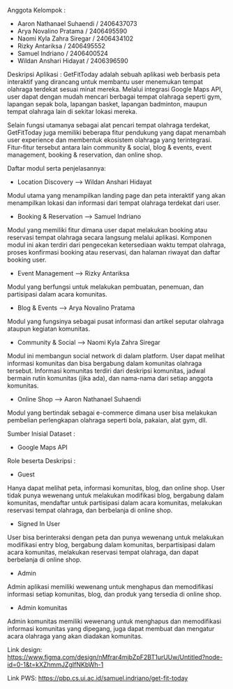 Anggota Kelompok :
- Aaron Nathanael Suhaendi / 2406437073
- Arya Novalino Pratama / 2406495590
- Naomi Kyla Zahra Siregar / 2406434102
- Rizky Antariksa / 2406495552
- Samuel Indriano / 2406400524
- Wildan Anshari Hidayat / 2406396590


Deskripsi Aplikasi :
GetFitToday adalah sebuah aplikasi web berbasis peta interaktif yang dirancang untuk membantu user menemukan tempat olahraga terdekat sesuai minat mereka. Melalui integrasi Google Maps API, user dapat dengan mudah mencari berbagai tempat olahraga seperti gym, lapangan sepak bola, lapangan basket, lapangan badminton, maupun tempat olahraga lain di sekitar lokasi mereka.

Selain fungsi utamanya sebagai alat pencari tempat olahraga terdekat, GetFitToday juga memiliki beberapa fitur pendukung yang dapat menambah user experience dan membentuk ekosistem olahraga yang terintegrasi. Fitur-fitur tersebut antara lain community & social, blog & events, event management, booking & reservation, dan online shop.

Daftar modul serta penjelasannya:
- Location Discovery --> Wildan Anshari Hidayat

Modul utama yang menampilkan landing page dan peta interaktif yang akan menampilkan lokasi dan informasi dari tempat olahraga terdekat dari user.
  
- Booking & Reservation --> Samuel Indriano

Modul yang memiliki fitur dimana user dapat melakukan booking atau reservasi tempat olahraga secara langsung melalui aplikasi. Komponen modul ini akan terdiri dari pengecekan ketersediaan waktu tempat olahraga, proses konfirmasi booking atau reservasi, dan halaman riwayat dan daftar booking user.
  
- Event Management --> Rizky Antariksa

Modul yang berfungsi untuk melakukan pembuatan, penemuan, dan partisipasi dalam acara komunitas.

- Blog & Events --> Arya Novalino Pratama

Modul yang fungsinya sebagai pusat informasi dan artikel seputar olahraga ataupun kegiatan komunitas.

- Community & Social --> Naomi Kyla Zahra Siregar

Modul ini membangun social network di dalam platform. User dapat melihat informasi komunitas dan bisa bergabung dalam komunitas olahraga tersebut. Informasi komunitas terdiri dari deskripsi komunitas, jadwal bermain rutin komunitas (jika ada), dan nama-nama dari setiap anggota komunitas.
  
- Online Shop --> Aaron Nathanael Suhaendi

Modul yang bertindak sebagai e-commerce dimana user bisa melakukan pembelian perlengkapan olahraga seperti bola, pakaian, alat gym, dll.


Sumber Inisial Dataset :
- Google Maps API


Role beserta Deskripsi :
- Guest

Hanya dapat melihat peta, informasi komunitas, blog, dan online shop. User tidak punya wewenang untuk melakukan modifikasi blog, bergabung dalam komunitas, mendaftar untuk partisipasi dalam acara komunitas, melakukan reservasi tempat olahraga, dan berbelanja di online shop.

- Signed In User

User bisa berinteraksi dengan peta dan punya wewenang untuk melakukan modifikasi entry blog, bergabung dalam komunitas, berpartisipasi dalam acara komunitas, melakukan reservasi tempat olahraga, dan dapat berbelanja di online shop.

- Admin

Admin aplikasi memiliki wewenang untuk menghapus dan memodifikasi informasi setiap komunitas, blog, dan produk yang tersedia di online shop.

- Admin komunitas

Admin komunitas memiliki wewenang untuk menghapus dan memodifikasi informasi komunitas yang dipegang, juga dapat membuat dan mengatur acara olahraga yang akan diadakan komunitas.
  
Link design: https://www.figma.com/design/nMfrar4mjbZpF2BT1urUUw/Untitled?node-id=0-1&t=kXZhmmJZgIfNKbWh-1

Link PWS: https://pbp.cs.ui.ac.id/samuel.indriano/get-fit-today


